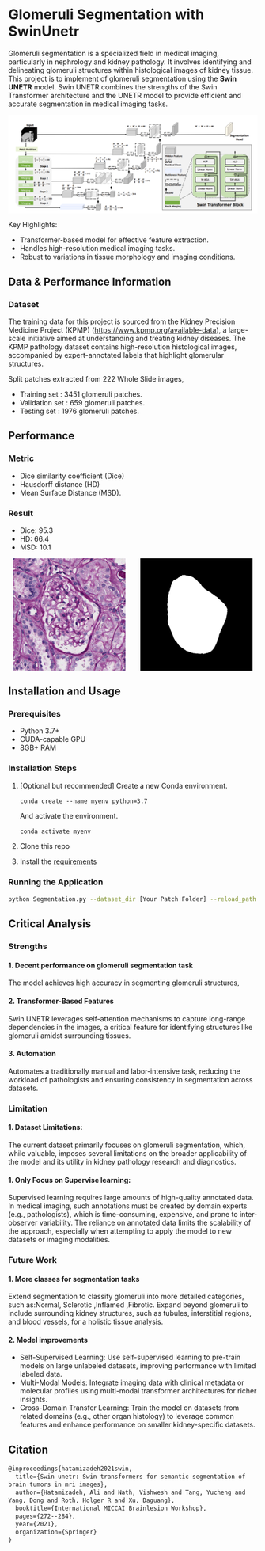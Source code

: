 # **Glomeruli Segmentation with SwinUnetr**

Glomeruli segmentation is a specialized field in medical imaging, particularly in nephrology and kidney pathology. It involves identifying and delineating glomeruli structures within histological images of kidney tissue. 
This project is to implement of glomeruli segmentation using the **Swin UNETR** model. Swin UNETR combines the strengths of the Swin Transformer architecture and the UNETR model to provide efficient and accurate segmentation in medical imaging tasks.

<div style="display: flex; justify-content: space-around; align-items: center;">

<img src="docs/SwinUnetr.png" alt="Image 1" width="100%" style="margin-right: 10px;"/>

</div>


Key Highlights:
- Transformer-based model for effective feature extraction.
- Handles high-resolution medical imaging tasks.
- Robust to variations in tissue morphology and imaging conditions.

## **Data & Performance Information**

### Dataset

The training data for this project is sourced from the Kidney Precision Medicine Project (KPMP) 
(https://www.kpmp.org/available-data), 
a large-scale initiative aimed at understanding and treating kidney diseases. The KPMP pathology 
dataset contains high-resolution histological images, accompanied by expert-annotated labels that 
highlight glomerular structures.

Split patches extracted from 222 Whole Slide images,
- Training set : 3451 glomeruli patches. 
- Validation set : 659 glomeruli patches.
- Testing set : 1976 glomeruli patches.


## **Performance**
### Metric
- Dice similarity coefficient (Dice) 
- Hausdorff distance (HD)
- Mean Surface Distance (MSD). 
### Result
- Dice: 95.3
- HD: 66.4
- MSD: 10.1

<div style="display: flex; justify-content: space-around; align-items: center;">

<img src="docs/case01_image.png" alt="Image 1" width="45%" style="margin-right: 10px;"/>
<img src="docs/case01_preds.png" alt="Image 2" width="45%"/>

</div>


## **Installation and Usage**
### Prerequisites
- Python 3.7+
- CUDA-capable GPU
- 8GB+ RAM

### Installation Steps
1. [Optional but recommended] Create a new Conda environment.
    ~~~
    conda create --name myenv python=3.7
    ~~~ 
    And activate the environment. 
    ~~~
    conda activate myenv
    ~~~
2. Clone this repo

3. Install the [requirements](requirements.txt)

### Running the Application

```bash
python Segmentation.py --dataset_dir [Your Patch Folder] --reload_path .[Your PTH Folder] --result_folder [Your Output Folder]
```

## **Critical Analysis**

### Strengths
#### 1. Decent performance on glomeruli segmentation task
The model achieves high accuracy in segmenting glomeruli structures,
#### 2. Transformer-Based Features
Swin UNETR leverages self-attention mechanisms to capture long-range dependencies in the images, a critical feature for identifying structures like glomeruli amidst surrounding tissues.
#### 3. Automation
Automates a traditionally manual and labor-intensive task, reducing the workload of pathologists and ensuring consistency in segmentation across datasets.

### Limitation
#### 1. Dataset Limitations:
The current dataset primarily focuses on glomeruli segmentation, which, while valuable, imposes several limitations on the broader applicability of the model 
and its utility in kidney pathology research and diagnostics.
#### 1. Only Focus on Supervise learning:
Supervised learning requires large amounts of high-quality annotated data. In medical imaging, such annotations must be created by domain experts (e.g., pathologists), 
which is time-consuming, expensive, and prone to inter-observer variability.
The reliance on annotated data limits the scalability of the approach, especially when attempting to apply the model to new datasets or imaging modalities.

### Future Work
#### 1. More classes for segmentation tasks
Extend segmentation to classify glomeruli into more detailed categories, such as:Normal, Sclerotic ,Inflamed ,Fibrotic.
Expand beyond glomeruli to include surrounding kidney structures, such as tubules, interstitial regions, and blood vessels, for a holistic tissue analysis.
#### 2. Model improvements
- Self-Supervised Learning: Use self-supervised learning to pre-train models on large unlabeled datasets, improving performance with limited labeled data.
- Multi-Modal Models: Integrate imaging data with clinical metadata or molecular profiles using multi-modal transformer architectures for richer insights.
- Cross-Domain Transfer Learning:
Train the model on datasets from related domains (e.g., other organ histology) to leverage common features and enhance performance on smaller kidney-specific datasets.
## Citation
```
@inproceedings{hatamizadeh2021swin,
  title={Swin unetr: Swin transformers for semantic segmentation of brain tumors in mri images},
  author={Hatamizadeh, Ali and Nath, Vishwesh and Tang, Yucheng and Yang, Dong and Roth, Holger R and Xu, Daguang},
  booktitle={International MICCAI Brainlesion Workshop},
  pages={272--284},
  year={2021},
  organization={Springer}
}
```

